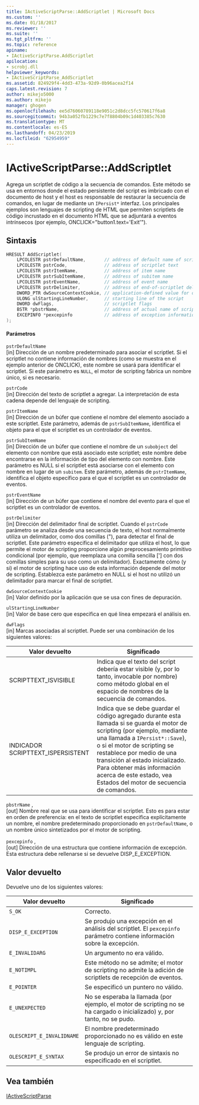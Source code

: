 ```yaml
---
title: IActiveScriptParse::AddScriptlet | Microsoft Docs
ms.custom: ''
ms.date: 01/18/2017
ms.reviewer: ''
ms.suite: ''
ms.tgt_pltfrm: ''
ms.topic: reference
apiname:
- IActiveScriptParse.AddScriptlet
apilocation:
- scrobj.dll
helpviewer_keywords:
- IActiveScriptParse_AddScriptlet
ms.assetid: 824929f4-4dd3-473a-92d9-0b96acea2f14
caps.latest.revision: 7
author: mikejo5000
ms.author: mikejo
manager: ghogen
ms.openlocfilehash: ee5d76060789118e9051c2d8dcc5fc570617f6a8
ms.sourcegitcommit: 94b3a052fb1229c7e7f8804b09c1d403385c7630
ms.translationtype: MT
ms.contentlocale: es-ES
ms.lasthandoff: 04/23/2019
ms.locfileid: "62954959"
---
```

# <a name="iactivescriptparseaddscriptlet"></a>IActiveScriptParse::AddScriptlet
Agrega un scriptlet de código a la secuencia de comandos. Este método se usa en entornos donde el estado persistente del script es imbricado con el documento de host y el host es responsable de restaurar la secuencia de comandos, en lugar de mediante un `IPersist*` interfaz. Los principales ejemplos son lenguajes de scripting de HTML que permiten scriptlets de código incrustado en el documento HTML que se adjuntará a eventos intrínsecos (por ejemplo, ONCLICK="button1.text='Exit'").  
  
## <a name="syntax"></a>Sintaxis  
  
```cpp
HRESULT AddScriptlet(  
    LPCOLESTR pstrDefaultName,       // address of default name of scriptlet  
    LPCOLESTR pstrCode,              // address of scriptlet text  
    LPCOLESTR pstrItemName,          // address of item name  
    LPCOLESTR pstrSubItemName,       // address of subitem name  
    LPCOLESTR pstrEventName,         // address of event name  
    LPCOLESTR pstrDelimiter,         // address of end-of-scriptlet delimiter  
    DWORD_PTR dwSourceContextCookie, // application-defined value for debugging  
    ULONG ulStartingLineNumber,      // starting line of the script  
    DWORD dwFlags,                   // scriptlet flags  
    BSTR *pbstrName,                 // address of actual name of scriptlet  
    EXCEPINFO *pexcepinfo            // address of exception information  
);  
```  
  
#### <a name="parameters"></a>Parámetros  
 `pstrDefaultName`  
 [in] Dirección de un nombre predeterminado para asociar el scriptlet. Si el scriptlet no contiene información de nombres (como se muestra en el ejemplo anterior de ONCLICK), este nombre se usará para identificar el scriptlet. Si este parámetro es `NULL`, el motor de scripting fabrica un nombre único, si es necesario.  
  
 `pstrCode`  
 [in] Dirección del texto de scriptlet a agregar. La interpretación de esta cadena depende del lenguaje de scripting.  
  
 `pstrItemName`  
 [in] Dirección de un búfer que contiene el nombre del elemento asociado a este scriptlet. Este parámetro, además de `pstrSubItemName`, identifica el objeto para el que el scriptlet es un controlador de eventos.  
  
 `pstrSubItemName`  
 [in] Dirección de un búfer que contiene el nombre de un `subobject` del elemento con nombre que está asociado este scriptlet; este nombre debe encontrarse en la información de tipo del elemento con nombre. Este parámetro es NULL si el scriptlet está asociarse con el elemento con nombre en lugar de un `subitem`. Este parámetro, además de `pstrItemName`, identifica el objeto específico para el que el scriptlet es un controlador de eventos.  
  
 `pstrEventName`  
 [in] Dirección de un búfer que contiene el nombre del evento para el que el scriptlet es un controlador de eventos.  
  
 `pstrDelimiter`  
 [in] Dirección del delimitador final de scriptlet. Cuando el `pstrCode` parámetro se analiza desde una secuencia de texto, el host normalmente utiliza un delimitador, como dos comillas ("), para detectar el final de scriptlet. Este parámetro especifica el delimitador que utiliza el host, lo que permite el motor de scripting proporcione algún preprocesamiento primitivo condicional (por ejemplo, que reemplaza una comilla sencilla ['] con dos comillas simples para su uso como un delimitador). Exactamente cómo (y si) el motor de scripting hace uso de esta información depende del motor de scripting. Establezca este parámetro en NULL si el host no utilizó un delimitador para marcar el final de scriptlet.  
  
 `dwSourceContextCookie`  
 [in] Valor definido por la aplicación que se usa con fines de depuración.  
  
 `ulStartingLineNumber`  
 [in] Valor de base cero que especifica en qué línea empezará el análisis en.  
  
 `dwFlags`  
 [in] Marcas asociadas al scriptlet. Puede ser una combinación de los siguientes valores:  
  
|Valor devuelto|Significado|  
|------------------|-------------|  
|SCRIPTTEXT_ISVISIBLE|Indica que el texto del script debería estar visible (y, por lo tanto, invocable por nombre) como método global en el espacio de nombres de la secuencia de comandos.|  
|INDICADOR SCRIPTTEXT_ISPERSISTENT|Indica que se debe guardar el código agregado durante esta llamada si se guarda el motor de scripting (por ejemplo, mediante una llamada a `IPersist*::Save`), o si el motor de scripting se restablece por medio de una transición al estado inicializado. Para obtener más información acerca de este estado, vea Estados del motor de secuencia de comandos.|  
  
 `pbstrName` ,  
 [out] Nombre real que se usa para identificar el scriptlet. Esto es para estar en orden de preferencia: en el texto de scriptlet especifica explícitamente un nombre, el nombre predeterminado proporcionado en `pstrDefaultName`, o un nombre único sintetizados por el motor de scripting.  
  
 `pexcepinfo` ,  
 [out] Dirección de una estructura que contiene información de excepción. Esta estructura debe rellenarse si se devuelve DISP_E_EXCEPTION.  
  
## <a name="return-value"></a>Valor devuelto  
 Devuelve uno de los siguientes valores:  
  
|Valor devuelto|Significado|  
|------------------|-------------|  
|`S_OK`|Correcto.|  
|`DISP_E_EXCEPTION`|Se produjo una excepción en el análisis del scriptlet. El `pexcepinfo` parámetro contiene información sobre la excepción.|  
|`E_INVALIDARG`|Un argumento no era válido.|  
|`E_NOTIMPL`|Este método no se admite; el motor de scripting no admite la adición de scriptlets de recepción de eventos.|  
|`E_POINTER`|Se especificó un puntero no válido.|  
|`E_UNEXPECTED`|No se esperaba la llamada (por ejemplo, el motor de scripting no se ha cargado o inicializado) y, por tanto, no se pudo.|  
|`OLESCRIPT_E_INVALIDNAME`|El nombre predeterminado proporcionado no es válido en este lenguaje de scripting.|  
|`OLESCRIPT_E_SYNTAX`|Se produjo un error de sintaxis no especificado en el scriptlet.|  
  
## <a name="see-also"></a>Vea también  
 [IActiveScriptParse](../../winscript/reference/iactivescriptparse.md)